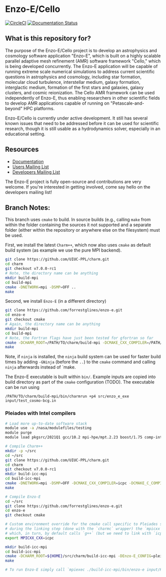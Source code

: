 # Enzo-E/Cello
[![CircleCI](https://circleci.com/gh/enzo-project/enzo-e.svg?style=svg)](https://circleci.com/gh/enzo-project/enzo-e)
[![Documentation Status](https://readthedocs.org/projects/enzo-e/badge/?version=latest)](https://enzo-e.readthedocs.io/en/latest/?badge=latest)
 
## What is this repository for?

   The purpose of the Enzo-E/Cello project is to develop an
   astrophysics and cosmology software application "Enzo-E", which is
   built on a highly scalable parallel adaptive mesh refinement (AMR)
   software framework "Cello," which is being developed
   concurrently. The Enzo-E application will be capable of running
   extreme scale numerical simulations to address current scientific
   questions in astrophysics and cosmology, including star formation,
   molecular cloud turbulence, interstellar medium, galaxy formation,
   interglactic medium, formation of the first stars and galaxies,
   galaxy clusters, and cosmic reionization.  The Cello AMR framework
   can be used independently of Enzo-E, thus enabling researchers in
   other scientific fields to develop AMR applications capable of
   running on "Petascale-and-beyond" HPC platforms.

   Enzo-E/Cello is currently under active development.  It still has
   several known issues that need to be addressed before it can be
   used for scientific research, though it is still usable as a
   hydrodynamics solver, especially in an educational setting.

## Resources

   * [Documentation](https://enzo-e.readthedocs.io/)
   * [Users Mailing List](https://groups.google.com/forum/#!forum/enzo-e-users)
   * [Developers Mailing List](https://groups.google.com/forum/#!forum/enzo-e-dev)   

The Enzo-E project is fully open-source and contributions are very
welcome. If you're interested in getting involved, come say hello on
the developers mailing list!

## Branch Notes:

This branch uses  `cmake` to build. In source builds (e.g., calling `make` from within
the folder containing the sources it not supported and a separate folder (either
within the repository or anywhere else on the filesystem) must be used.

First, we install the latest `Charm++`, which now also uses `cmake` as default
build system (as example we use the pure MPI backend).

```bash
git clone https://github.com/UIUC-PPL/charm.git
cd charm
git checkout v7.0.0-rc1
# Note, the directory name can be anything
mkdir build-mpi
cd build-mpi
cmake -DNETWORK=mpi -DSMP=OFF ..
make
```

Second, we install `Enzo-E` (in a different directory)

```bash
git clone https://github.com/forrestglines/enzo-e.git
cd enzo-e
git checkout cmake
# Again, the directory name can be anything
mkdir build-mpi
cd build-mpi
# Note, the Fortran flags have just been tested for gfortran so far
cmake -DCHARM_ROOT=/PATH/TO/charm/build-mpi -DCMAKE_CXX_COMPILER=/PATH/TO/charm/build-mpi/bin/charmc -DCMAKE_Fortran_FLAGS="-fdefault-real-8 -fdefault-double-8 -ffixed-line-length-132" ..
make
```

Note, if `ninja` is installed, the `ninja` build system can be used for faster build times by adding `-GNinja` (before the `..`) to the `cmake` command and calling `ninja` afterwards instead of `make.

The Enzo-E executable is built within `bin/`. Example inputs are copied into build directory as part of the `cmake` configuration (TODO). The executable can be run using
```
/PATH/TO/charm/build-mpi/bin/charmrun +p4 src/enzo_e_exe input/test_cosmo-bcg.in
```

### Pleiades with Intel compilers

```bash
# Load more up-to-date software stack
module use -a /nasa/modulefiles/testing
module purge
module load pkgsrc/2021Q1 gcc/10.2 mpi-hpe/mpt.2.23 boost/1.75 comp-intel/2020.4.304 hdf5/1.12.0_serial pkgsrc/2021Q1

# Compile Charm++
mkdir -p ~/src
cd ~/src
git clone https://github.com/UIUC-PPL/charm.git
cd charm
git checkout v7.0.0-rc1
mkdir build-icc-mpi
cd build-icc-mpi
cmake -DNETWORK=mpi -DSMP=OFF -DCMAKE_CXX_COMPILER=icpc -DCMAKE_C_COMPILER=icc -DCMAKE_Fortran_COMPILER=ifort ..
make

# Compile Enzo-E
cd ~/src
git clone https://github.com/forrestglines/enzo-e.git
cd enzo-e
git checkout cmake

# Custom environment override for the cmake call specific to Pleiades system as
# during the linking step (done with the `charmc` wrapper) the `mpicxx` wrapper is called,
# which, in turn, by default calls `g++` (but we need to link with `icpc` at the lowest level).
export MPICXX_CXX=icpc

mkdir build-icc-mpi
cd build-icc-mpi
cmake -DCHARM_ROOT=${HOME}/src/charm/build-icc-mpi -DEnzo-E_CONFIG=pleiades_icc ..
make

# To run Enzo-E simply call `mpiexec ./build-icc-mpi/bin/enzo-e input/HelloWorld/Hi.in` as usual

```

